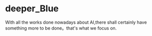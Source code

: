 # deeper_Blue
With all the works done nowadays about AI,there shall certainly have something more to be done。that's what we focus on.
